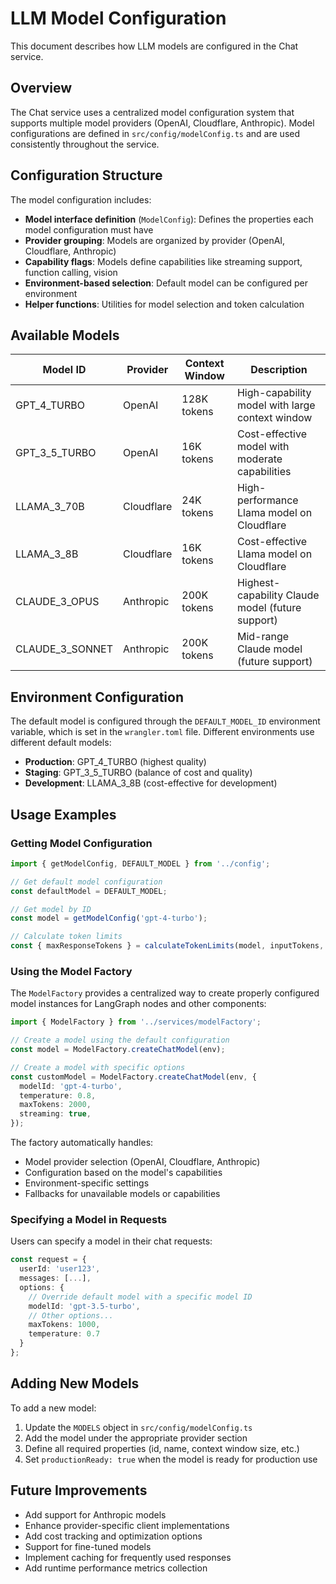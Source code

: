 # LLM Model Configuration

This document describes how LLM models are configured in the Chat service.

## Overview

The Chat service uses a centralized model configuration system that supports multiple model providers (OpenAI, Cloudflare, Anthropic). Model configurations are defined in `src/config/modelConfig.ts` and are used consistently throughout the service.

## Configuration Structure

The model configuration includes:

- **Model interface definition** (`ModelConfig`): Defines the properties each model configuration must have
- **Provider grouping**: Models are organized by provider (OpenAI, Cloudflare, Anthropic)
- **Capability flags**: Models define capabilities like streaming support, function calling, vision
- **Environment-based selection**: Default model can be configured per environment
- **Helper functions**: Utilities for model selection and token calculation

## Available Models

| Model ID        | Provider   | Context Window | Description                                      |
| --------------- | ---------- | -------------- | ------------------------------------------------ |
| GPT_4_TURBO     | OpenAI     | 128K tokens    | High-capability model with large context window  |
| GPT_3_5_TURBO   | OpenAI     | 16K tokens     | Cost-effective model with moderate capabilities  |
| LLAMA_3_70B     | Cloudflare | 24K tokens     | High-performance Llama model on Cloudflare       |
| LLAMA_3_8B      | Cloudflare | 16K tokens     | Cost-effective Llama model on Cloudflare         |
| CLAUDE_3_OPUS   | Anthropic  | 200K tokens    | Highest-capability Claude model (future support) |
| CLAUDE_3_SONNET | Anthropic  | 200K tokens    | Mid-range Claude model (future support)          |

## Environment Configuration

The default model is configured through the `DEFAULT_MODEL_ID` environment variable, which is set in the `wrangler.toml` file. Different environments use different default models:

- **Production**: GPT_4_TURBO (highest quality)
- **Staging**: GPT_3_5_TURBO (balance of cost and quality)
- **Development**: LLAMA_3_8B (cost-effective for development)

## Usage Examples

### Getting Model Configuration

```typescript
import { getModelConfig, DEFAULT_MODEL } from '../config';

// Get default model configuration
const defaultModel = DEFAULT_MODEL;

// Get model by ID
const model = getModelConfig('gpt-4-turbo');

// Calculate token limits
const { maxResponseTokens } = calculateTokenLimits(model, inputTokens, requestedMaxTokens);
```

### Using the Model Factory

The `ModelFactory` provides a centralized way to create properly configured model instances for LangGraph nodes and other components:

```typescript
import { ModelFactory } from '../services/modelFactory';

// Create a model using the default configuration
const model = ModelFactory.createChatModel(env);

// Create a model with specific options
const customModel = ModelFactory.createChatModel(env, {
  modelId: 'gpt-4-turbo',
  temperature: 0.8,
  maxTokens: 2000,
  streaming: true,
});
```

The factory automatically handles:

- Model provider selection (OpenAI, Cloudflare, Anthropic)
- Configuration based on the model's capabilities
- Environment-specific settings
- Fallbacks for unavailable models or capabilities

### Specifying a Model in Requests

Users can specify a model in their chat requests:

```typescript
const request = {
  userId: 'user123',
  messages: [...],
  options: {
    // Override default model with a specific model ID
    modelId: 'gpt-3.5-turbo',
    // Other options...
    maxTokens: 1000,
    temperature: 0.7
  }
};
```

## Adding New Models

To add a new model:

1. Update the `MODELS` object in `src/config/modelConfig.ts`
2. Add the model under the appropriate provider section
3. Define all required properties (id, name, context window size, etc.)
4. Set `productionReady: true` when the model is ready for production use

## Future Improvements

- Add support for Anthropic models
- Enhance provider-specific client implementations
- Add cost tracking and optimization options
- Support for fine-tuned models
- Implement caching for frequently used responses
- Add runtime performance metrics collection
